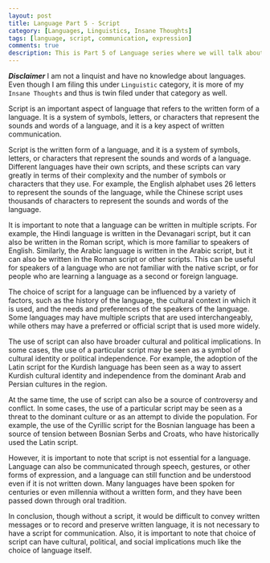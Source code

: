 ```yaml
---
layout: post
title: Language Part 5 - Script
category: [Languages, Linguistics, Insane Thoughts]
tags: [language, script, communication, expression]
comments: true
description: This is Part 5 of Language series where we will talk about script.
---
```


***Disclaimer***
I am not a linquist and have no knowledge about languages. Even though I am filing this under `Linguistic` category, it is more of my `Insane Thoughts` and thus is twin filed under that category as well.

Script is an important aspect of language that refers to the written form of a language. It is a system of symbols, letters, or characters that represent the sounds and words of a language, and it is a key aspect of written communication.

Script is the written form of a language, and it is a system of symbols, letters, or characters that represent the sounds and words of a language. Different languages have their own scripts, and these scripts can vary greatly in terms of their complexity and the number of symbols or characters that they use. For example, the English alphabet uses 26 letters to represent the sounds of the language, while the Chinese script uses thousands of characters to represent the sounds and words of the language.

It is important to note that a language can be written in multiple scripts. For example, the Hindi language is written in the Devanagari script, but it can also be written in the Roman script, which is more familiar to speakers of English. Similarly, the Arabic language is written in the Arabic script, but it can also be written in the Roman script or other scripts. This can be useful for speakers of a language who are not familiar with the native script, or for people who are learning a language as a second or foreign language.

The choice of script for a language can be influenced by a variety of factors, such as the history of the language, the cultural context in which it is used, and the needs and preferences of the speakers of the language. Some languages may have multiple scripts that are used interchangeably, while others may have a preferred or official script that is used more widely.

The use of script can also have broader cultural and political implications. In some cases, the use of a particular script may be seen as a symbol of cultural identity or political independence. For example, the adoption of the Latin script for the Kurdish language has been seen as a way to assert Kurdish cultural identity and independence from the dominant Arab and Persian cultures in the region.

At the same time, the use of script can also be a source of controversy and conflict. In some cases, the use of a particular script may be seen as a threat to the dominant culture or as an attempt to divide the population. For example, the use of the Cyrillic script for the Bosnian language has been a source of tension between Bosnian Serbs and Croats, who have historically used the Latin script.

However, it is important to note that script is not essential for a language. Language can also be communicated through speech, gestures, or other forms of expression, and a language can still function and be understood even if it is not written down. Many languages have been spoken for centuries or even millennia without a written form, and they have been passed down through oral tradition. 

In conclusion, though without a script, it would be difficult to convey written messages or to record and preserve written language, it is not necessary to have a script for communication. Also, it is important to note that choice of script can have cultural, political, and social implications much like the choice of language itself.





